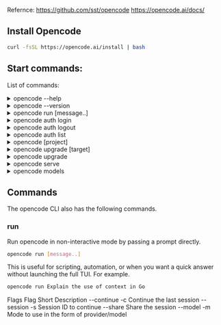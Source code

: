 Refernce: 
https://github.com/sst/opencode
https://opencode.ai/docs/

## Install Opencode 
```bash
curl -fsSL https://opencode.ai/install | bash
```

## Start commands:
List of commands:

<details>
<summary>opencode --help</summary>

```bash
opencode --help
```
</details>

<details>
<summary>opencode --version</summary>

```bash
opencode --version
```
</details>

<details>
<summary>opencode run [message..]</summary>

```bash
opencode run [message..]
```
</details>

<details>
<summary>opencode auth login</summary>

```bash
opencode auth login
```
</details>

<details>
<summary>opencode auth logout</summary>

```bash
opencode auth logout
```
</details>

<details>
<summary>opencode auth list</summary>

```bash
opencode auth list
```
</details>

<details>
<summary>opencode [project]</summary>

```bash
opencode [project]
```
</details>

<details>
<summary>opencode upgrade [target]</summary>

```bash
opencode upgrade [target]
```
</details>

<details>
<summary>opencode upgrade</summary>

```bash
opencode upgrade
```
</details>

<details>
<summary>opencode serve</summary>

```bash
opencode serve
```
</details>

<details>
<summary>opencode models</summary>

```bash
opencode models
```
</details>












## Commands
The opencode CLI also has the following commands.

### run
Run opencode in non-interactive mode by passing a prompt directly.
```bash
opencode run [message..]
```
This is useful for scripting, automation, or when you want a quick answer without launching the full TUI. For example.
```bash
opencode run Explain the use of context in Go
```
Flags
Flag	Short	Description
--continue	-c	Continue the last session
--session	-s	Session ID to continue
--share		Share the session
--model	-m	Mode to use in the form of provider/model

